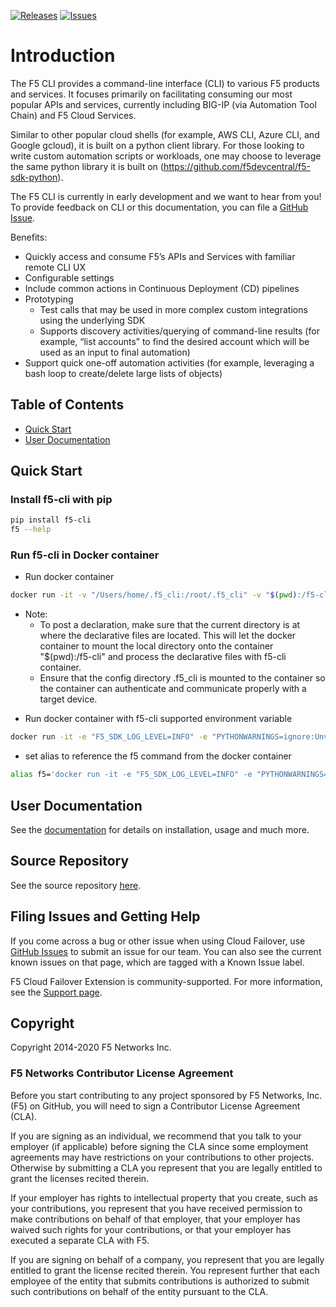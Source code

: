 [![Releases](https://img.shields.io/github/release/f5devcentral/f5-cli.svg)](https://github.com/f5devcentral/f5-cli/releases)
[![Issues](https://img.shields.io/github/issues/f5devcentral/f5-cli.svg)](https://github.com/f5devcentral/f5-cli/issues)

# Introduction

The F5 CLI provides a command-line interface (CLI) to various F5 products and services. It focuses primarily on facilitating consuming our most popular APIs and services, currently including BIG-IP (via Automation Tool Chain) and F5 Cloud Services. 

Similar to other popular cloud shells (for example, AWS CLI, Azure CLI, and Google gcloud), it is built on a python client library. For those looking to write custom automation scripts or workloads, one may choose to leverage the same python library it is built on (https://github.com/f5devcentral/f5-sdk-python).  

The F5 CLI is currently in early development and we want to hear from you! To provide feedback on CLI or this documentation, you can file a [GitHub Issue](https://github.com/F5Devcentral/f5-cli/issues).

Benefits: 

- Quickly access and consume F5’s APIs and Services with familiar remote CLI UX
- Configurable settings 
- Include common actions in Continuous Deployment (CD) pipelines 
- Prototyping  
    - Test calls that may be used in more complex custom integrations using the underlying SDK
    - Supports discovery activities/querying of command-line results (for example, “list accounts” to find the desired account which will be used as an input to final automation) 
- Support quick one-off automation activities (for example, leveraging a bash loop to create/delete large lists of objects)   

## Table of Contents

- [Quick Start](#quick-start)
- [User Documentation](#user-documentation)

## Quick Start

### Install f5-cli with pip
```bash
pip install f5-cli
f5 --help
```
### Run f5-cli in Docker container
- Run docker container 
```bash
docker run -it -v "/Users/home/.f5_cli:/root/.f5_cli" -v "$(pwd):/f5-cli" <dockerhub url> f5
```
   * Note: 
      * To post a declaration, make sure that the current directory is at where the declarative files are located. This will let the docker container to mount the local directory onto the container "$(pwd):/f5-cli" and process the declarative files with f5-cli container.
      * Ensure that the config directory .f5_cli is mounted to the container so the container can authenticate and communicate properly with a target device.

- Run docker container with f5-cli supported environment variable
```bash
docker run -it -e "F5_SDK_LOG_LEVEL=INFO" -e "PYTHONWARNINGS=ignore:Unverified HTTPS request" -v "/Users/home/.f5_cli:/root/.f5_cli" -v "$(pwd):/f5-cli" <dockerhub url> f5
```
- set alias to reference the f5 command from the docker container 
```bash
alias f5='docker run -it -e "F5_SDK_LOG_LEVEL=INFO" -e "PYTHONWARNINGS=ignore:Unverified HTTPS request" -v "/Users/home/.f5_cli:/root/.f5_cli" -v "$(pwd):/f5-cli" <dockerhub url> f5'
```
## User Documentation

See the [documentation](https://clouddocs.f5.com/sdk/f5-cli/) for details on installation, usage and much more.

## Source Repository

See the source repository [here](https://github.com/f5devcentral/f5-cli).

## Filing Issues and Getting Help

If you come across a bug or other issue when using Cloud Failover, use [GitHub Issues](https://github.com/f5devcentral/f5-cli/issues) to submit an issue for our team.  You can also see the current known issues on that page, which are tagged with a Known Issue label.  

F5 Cloud Failover Extension is community-supported. For more information, see the [Support page](SUPPORT.md).

## Copyright

Copyright 2014-2020 F5 Networks Inc.

### F5 Networks Contributor License Agreement

Before you start contributing to any project sponsored by F5 Networks, Inc. (F5) on GitHub, you will need to sign a Contributor License Agreement (CLA).  

If you are signing as an individual, we recommend that you talk to your employer (if applicable) before signing the CLA since some employment agreements may have restrictions on your contributions to other projects. Otherwise by submitting a CLA you represent that you are legally entitled to grant the licenses recited therein.  

If your employer has rights to intellectual property that you create, such as your contributions, you represent that you have received permission to make contributions on behalf of that employer, that your employer has waived such rights for your contributions, or that your employer has executed a separate CLA with F5.

If you are signing on behalf of a company, you represent that you are legally entitled to grant the license recited therein. You represent further that each employee of the entity that submits contributions is authorized to submit such contributions on behalf of the entity pursuant to the CLA.
